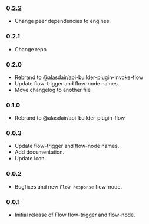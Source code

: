 ### 0.2.2
- Change peer dependencies to engines.

### 0.2.1
- Change repo

### 0.2.0
- Rebrand to @alasdair/api-builder-plugin-invoke-flow
- Update flow-trigger and flow-node names.
- Move changelog to another file

### 0.1.0
- Rebrand to @alasdair/api-builder-plugin-flow

### 0.0.3
- Update flow-trigger and flow-node names.
- Add documentation.
- Update icon.

### 0.0.2
- Bugfixes and new `Flow response` flow-node.

### 0.0.1
- Initial release of Flow flow-trigger and flow-node.
